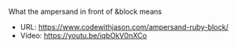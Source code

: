 
What the ampersand in front of &block means
* URL: https://www.codewithjason.com/ampersand-ruby-block/
* Vídeo: https://youtu.be/iqbOkV0nXCo

